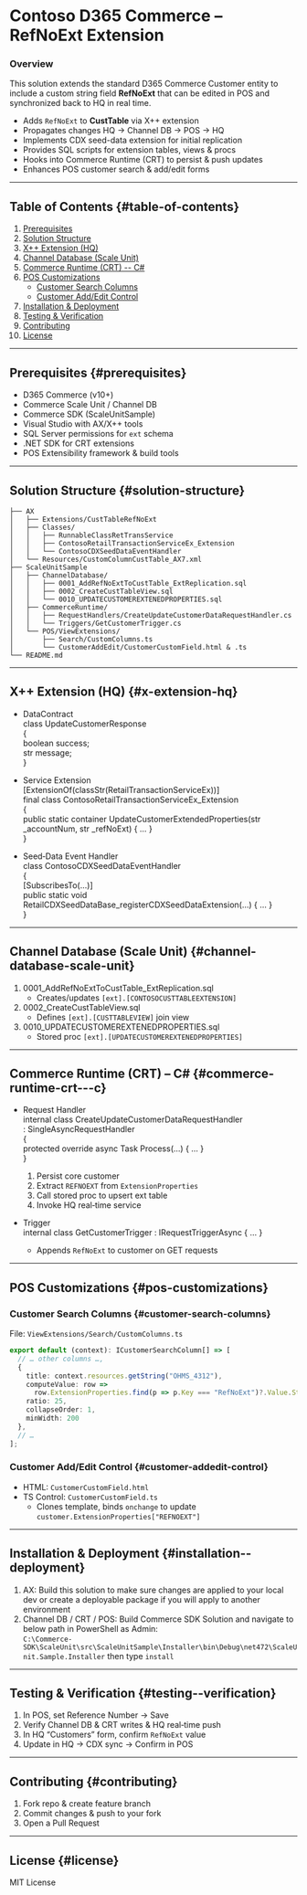 # Contoso D365 Commerce – RefNoExt Extension

### Overview
This solution extends the standard D365 Commerce Customer entity to include a custom string field **RefNoExt** that can be edited in POS and synchronized back to HQ in real time.

- Adds `RefNoExt` to **CustTable** via X++ extension  
- Propagates changes HQ → Channel DB → POS → HQ  
- Implements CDX seed-data extension for initial replication  
- Provides SQL scripts for extension tables, views & procs  
- Hooks into Commerce Runtime (CRT) to persist & push updates  
- Enhances POS customer search & add/edit forms  

---

## Table of Contents {#table-of-contents}
1. [Prerequisites](#prerequisites)
2. [Solution Structure](#solution-structure)
3. [X++ Extension (HQ)](#x-extension-hq)
4. [Channel Database (Scale Unit)](#channel-database-scale-unit)
5. [Commerce Runtime (CRT) -- C#](#commerce-runtime-crt---c)
6. [POS Customizations](#pos-customizations)
    - [Customer Search Columns](#customer-search-columns)
    - [Customer Add/Edit Control](#customer-addedit-control)
7. [Installation & Deployment](#installation--deployment)
8. [Testing & Verification](#testing--verification)
9. [Contributing](#contributing)
10. [License](#license)

---

## Prerequisites {#prerequisites}
- D365 Commerce (v10+)  
- Commerce Scale Unit / Channel DB  
- Commerce SDK (ScaleUnitSample)  
- Visual Studio with AX/X++ tools  
- SQL Server permissions for `ext` schema  
- .NET SDK for CRT extensions  
- POS Extensibility framework & build tools  

---

## Solution Structure {#solution-structure}
```
├── AX
│   ├── Extensions/CustTableRefNoExt
│   ├── Classes/
│   │   ├── RunnableClassRetTransService
│   │   ├── ContosoRetailTransactionServiceEx_Extension
│   │   └── ContosoCDXSeedDataEventHandler
│   └── Resources/CustomColumnCustTable_AX7.xml
├── ScaleUnitSample
│   ├── ChannelDatabase/
│   │   ├── 0001_AddRefNoExtToCustTable_ExtReplication.sql
│   │   ├── 0002_CreateCustTableView.sql
│   │   └── 0010_UPDATECUSTOMEREXTENEDPROPERTIES.sql
│   ├── CommerceRuntime/
│   │   ├── RequestHandlers/CreateUpdateCustomerDataRequestHandler.cs
│   │   └── Triggers/GetCustomerTrigger.cs
│   └── POS/ViewExtensions/
│       ├── Search/CustomColumns.ts
│       └── CustomerAddEdit/CustomerCustomField.html & .ts
└── README.md
```

---

## X++ Extension (HQ) {#x-extension-hq}
- DataContract  
    class UpdateCustomerResponse  
    {  
        boolean success;  
        str message;  
    }  

- Service Extension  
    [ExtensionOf(classStr(RetailTransactionServiceEx))]  
    final class ContosoRetailTransactionServiceEx_Extension  
    {  
        public static container UpdateCustomerExtendedProperties(str _accountNum, str _refNoExt) { … }  
    }  

- Seed‑Data Event Handler  
    class ContosoCDXSeedDataEventHandler  
    {  
        [SubscribesTo(...)]  
        public static void RetailCDXSeedDataBase_registerCDXSeedDataExtension(...) { … }  
    }  

---

## Channel Database (Scale Unit) {#channel-database-scale-unit}
1. 0001_AddRefNoExtToCustTable_ExtReplication.sql  
   - Creates/updates `[ext].[CONTOSOCUSTTABLEEXTENSION]`  
2. 0002_CreateCustTableView.sql  
   - Defines `[ext].[CUSTTABLEVIEW]` join view  
3. 0010_UPDATECUSTOMEREXTENEDPROPERTIES.sql  
   - Stored proc `[ext].[UPDATECUSTOMEREXTENEDPROPERTIES]`

---

## Commerce Runtime (CRT) – C# {#commerce-runtime-crt---c}
- Request Handler  
    internal class CreateUpdateCustomerDataRequestHandler  
        : SingleAsyncRequestHandler<CreateOrUpdateCustomerDataRequest>  
    {  
        protected override async Task<Response> Process(...) { … }  
    }  

    1. Persist core customer  
    2. Extract `REFNOEXT` from `ExtensionProperties`  
    3. Call stored proc to upsert ext table  
    4. Invoke HQ real‑time service  

- Trigger  
    internal class GetCustomerTrigger : IRequestTriggerAsync { … }  
    - Appends `RefNoExt` to customer on GET requests

---

## POS Customizations {#pos-customizations}

### Customer Search Columns {#customer-search-columns}
File: `ViewExtensions/Search/CustomColumns.ts`  
```ts
export default (context): ICustomerSearchColumn[] => [
  // … other columns …,  
  {  
    title: context.resources.getString("OHMS_4312"),  
    computeValue: row =>  
      row.ExtensionProperties.find(p => p.Key === "RefNoExt")?.Value.StringValue ?? "",  
    ratio: 25,  
    collapseOrder: 1,  
    minWidth: 200  
  },  
  // …  
];
```

### Customer Add/Edit Control {#customer-addedit-control}
- HTML: `CustomerCustomField.html`  
- TS Control: `CustomerCustomField.ts`  
    - Clones template, binds `onchange` to update `customer.ExtensionProperties["REFNOEXT"]`

---

## Installation & Deployment {#installation--deployment}
1. AX: Build this solution to make sure changes are applied to your local dev or create a deployable package if you will apply to another environment    
2. Channel DB / CRT / POS: Build Commerce SDK Solution and navigate to below path in PowerShell as Admin:  
`C:\Commerce-SDK\ScaleUnit\src\ScaleUnitSample\Installer\bin\Debug\net472\ScaleUnit.Sample.Installer` then type `install`

---

## Testing & Verification {#testing--verification}
1. In POS, set Reference Number → Save  
2. Verify Channel DB & CRT writes & HQ real‑time push  
3. In HQ “Customers” form, confirm `RefNoExt` value  
4. Update in HQ → CDX sync → Confirm in POS

---

## Contributing {#contributing}
1. Fork repo & create feature branch  
2. Commit changes & push to your fork  
3. Open a Pull Request

---

## License {#license}
MIT License
